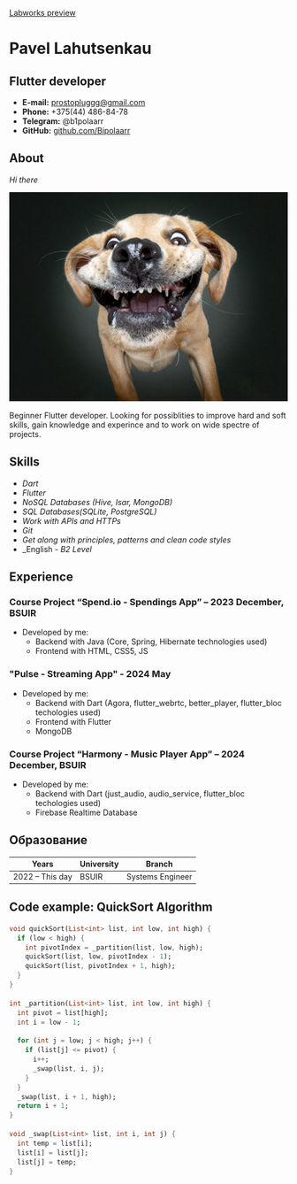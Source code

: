 
[Labworks preview](https://bipolaarr.github.io/labs-evt/)

# Pavel Lahutsenkau

## Flutter developer

- **E-mail:** prostopluggg@gmail.com    
- **Phone:** +375(44) 486-84-78
- **Telegram:** @b1polaarr
- **GitHub:** [github.com/Bipolaarr](https://github.com/Bipolaarr)

## About

_Hi there_

![Beginner Flutter Developer](image.png)

Beginner Flutter developer. Looking for possiblities to improve hard and soft skills, gain knowledge and experince and to work on wide spectre of projects.

## Skills

- _Dart_
- _Flutter_
- _NoSQL Databases (Hive, Isar, MongoDB)_
- _SQL Databases(SQLite, PostgreSQL)_
- _Work with APIs and HTTPs_
- _Git_
- _Get along with principles, patterns and clean code styles_
- _English - _B2 Level_

## Experience

### Сourse Project “Spend.io - Spendings App” – 2023 December, BSUIR

- Developed by me:
  - Backend with Java (Core, Spring, Hibernate technologies used)
  - Frontend with HTML, CSS5, JS

### "Pulse - Streaming App" - 2024 May

- Developed by me:
  - Backend with Dart (Agora, flutter_webrtc, better_player, flutter_bloc  techologies used)
  - Frontend with Flutter
  - MongoDB


### Course Project “Harmony - Music Player App” – 2024 December, BSUIR

- Developed by me:
  - Backend with Dart (just_audio, audio_service, flutter_bloc techologies used)
  - Firebase Realtime Database

## Образование

| Years            | University        | Branch                |
| ---------------- | ----------------- | --------------------- |
| 2022 – This day  | BSUIR             | Systems Engineer      |

## Code example: QuickSort Algorithm 

```Dart
void quickSort(List<int> list, int low, int high) {
  if (low < high) {
    int pivotIndex = _partition(list, low, high);
    quickSort(list, low, pivotIndex - 1);
    quickSort(list, pivotIndex + 1, high);
  }
}

int _partition(List<int> list, int low, int high) {
  int pivot = list[high];
  int i = low - 1;

  for (int j = low; j < high; j++) {
    if (list[j] <= pivot) {
      i++;
      _swap(list, i, j);
    }
  }
  _swap(list, i + 1, high);
  return i + 1;
}

void _swap(List<int> list, int i, int j) {
  int temp = list[i];
  list[i] = list[j];
  list[j] = temp;
}

```